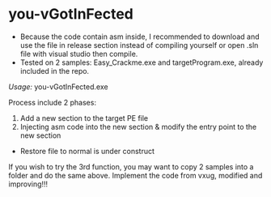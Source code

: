 # you-vGotInFected
* Because the code contain asm inside, I recommended to download and use the file in release section instead of compiling yourself or open .sln file with visual studio then compile.
* Tested on 2 samples: Easy_Crackme.exe and targetProgram.exe, already included in the repo.

*Usage:*
you-vGotInFected.exe 

Process include 2 phases:
1. Add a new section to the target PE file
2. Injecting asm code into the new section & modify the entry point to the new section

* Restore file to normal is under construct


If you wish to try the 3rd function, you may want to copy 2 samples into a folder and do the same above.
Implement the code from vxug, modified and improving!!!
